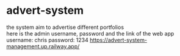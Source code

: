 # advert-system
the system aim to advertise different portfolios  
here is the admin username, password and the link of the web app
username: chris
password: 1234
https://advert-system-management.up.railway.app/
